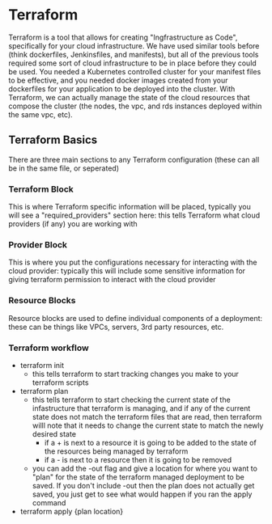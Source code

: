 # Terraform
Terraform is a tool that allows for creating "Ingfrastructure as Code", specifically for your cloud infrastructure. We have used similar tools before (think dockerfiles, Jenkinsfiles, and manifests), but all of the previous tools required some sort of cloud infrastructure to be in place before they could be used. You needed a Kubernetes controlled cluster for your manifest files to be effective, and you needed docker images created from your dockerfiles for your application to be deployed into the cluster. With Terraform, we can actually manage the state of the cloud resources that compose the cluster (the nodes, the vpc, and rds instances deployed within the same vpc, etc). 

## Terraform Basics
There are three main sections to any Terraform configuration (these can all be in the same file, or seperated)

### Terraform Block
This is where Terraform specific information will be placed, typically you will see a "required_providers" section here: this tells Terraform what cloud providers (if any) you are working with

### Provider Block
This is where you put the configurations necessary for interacting with the cloud provider: typically this will include some sensitive information for giving terraform permission to interact with the cloud provider

### Resource Blocks
Resource blocks are used to define individual components of a deployment: these can be things like VPCs, servers, 3rd party resources, etc.

### Terraform workflow
- terraform init
    - this tells terraform to start tracking changes you make to your terraform scripts
- terraform plan
    - this tells terraform to start checking the current state of the infastructure that terraform is managing, and if any of the current state does not match the terraform files that are read, then terraform willl note that it needs to change the current state to match the newly desired state
        - if a + is next to a resource it is going to be added to the state of the resources being managed by terraform
        - if a - is next to a resource then it is going to be removed
    - you can add the -out flag and give a location for where you want to "plan" for the state of the terraform managed deployment to be saved. If you don't include -out then the plan does not actually get saved, you just get to see what would happen if you ran the apply command
- terraform apply {plan location}